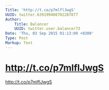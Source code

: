 ```yaml
---
Title: 'http://t.co/p7mlflJwgS'
UUID: twitter.639199408702287877
Author:
    Title: Balancer
    UUID: twitter.user.balancer73
Date: 'Thu, 03 Sep 2015 01:13:09 +0300'
Type: Post
Markup: Text
---
```


# http://t.co/p7mlflJwgS

http://t.co/p7mlflJwgS